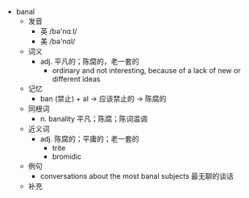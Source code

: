 - banal
  - 发音
    - 英 /bə'nɑːl/
    - 美 /bə'nɑl/
  - 词义
    - adj. 平凡的；陈腐的，老一套的
      - ordinary and not interesting, because of a lack of new or different ideas
  - 记忆
    - ban (禁止) + al → 应该禁止的 → 陈腐的
  - 同根词
    - n. banality 平凡；陈腐；陈词滥调
  - 近义词
    - adj. 陈腐的；平庸的；老一套的
      - trite
      - bromidic
  - 例句
    - conversations about the most banal subjects 最无聊的谈话
  - 补充